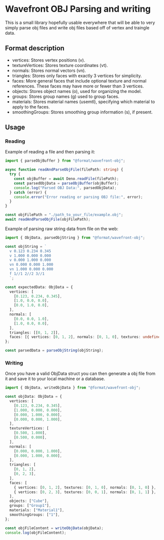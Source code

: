 # Wavefront OBJ Parsing and writing

This is a small library hopefully usable everywhere that will be able to very
simply parse obj files and write obj files based off of vertex and traingle
data.

## Format description

- vertices: Stores vertex positions (v).
- textureVertices: Stores texture coordinates (vt).
- normals: Stores normal vectors (vn).
- triangles: Stores only faces with exactly 3 vertices for simplicity.
- faces: More general faces that include optional texture and normal references.
  These faces may have more or fewer than 3 vertices.
- objects: Stores object names (o), used for organizing the model.
- groups: Stores group names (g) used to group faces.
- materials: Stores material names (usemtl), specifying which material to apply
  to the faces.
- smoothingGroups: Stores smoothing group information (s), if present.

## Usage

### Reading

Example of reading a file and then parsing it:

```typescript
import { parseObjBuffer } from "@format/wavefront-obj";

async function readAndParseObjFile(filePath: string) {
  try {
    const objBuffer = await Deno.readFile(filePath);
    const parsedObjData = parseObjBuffer(objBuffer);
    console.log("Parsed OBJ Data:", parsedObjData);
  } catch (error) {
    console.error("Error reading or parsing OBJ file:", error);
  }
}

const objFilePath = "./path_to_your_file/example.obj";
await readAndParseObjFile(objFilePath);
```

Example of parsing raw string data from file on the web:

```typescript
import { ObjData, parseObjString } from "@format/wavefront-obj";

const objString = `
  v 0.123 0.234 0.345
  v 1.000 0.000 0.000
  v 0.000 1.000 0.000
  vn 0.000 0.000 1.000
  vn 1.000 0.000 0.000
  f 1//1 2//2 3//1
  `;

const expectedData: ObjData = {
  vertices: [
    [0.123, 0.234, 0.345],
    [1.0, 0.0, 0.0],
    [0.0, 1.0, 0.0],
  ],
  normals: [
    [0.0, 0.0, 1.0],
    [1.0, 0.0, 0.0],
  ],
  triangles: [[0, 1, 2]],
  faces: [{ vertices: [0, 1, 2], normals: [0, 1, 0], textures: undefined }],
};

const parsedData = parseObjString(objString);
```

### Writing

Once you have a valid ObjData struct you can then generate a obj file from it
and save it to your local machine or a database.

```typescript
import { ObjData, writeObjData } from "@format/wavefront-obj";

const objData: ObjData = {
  vertices: [
    [0.123, 0.234, 0.345],
    [1.000, 0.000, 0.000],
    [0.000, 1.000, 0.000],
    [0.000, 0.000, 1.000],
  ],
  textureVertices: [
    [0.500, 1.000],
    [0.500, 0.000],
  ],
  normals: [
    [0.000, 0.000, 1.000],
    [0.000, 1.000, 0.000],
  ],
  triangles: [
    [0, 1, 2],
    [0, 2, 3],
  ],
  faces: [
    { vertices: [0, 1, 2], textures: [0, 1, 0], normals: [0, 1, 0] },
    { vertices: [0, 2, 3], textures: [0, 0, 1], normals: [0, 1, 1] },
  ],
  objects: ["Cube"],
  groups: ["Group1"],
  materials: ["Material1"],
  smoothingGroups: ["1"],
};

const objFileContent = writeObjData(objData);
console.log(objFileContent);
```
